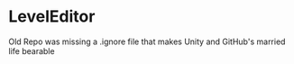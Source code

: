 # LevelEditor
Old Repo was missing a .ignore file that makes Unity and GitHub's married life bearable
